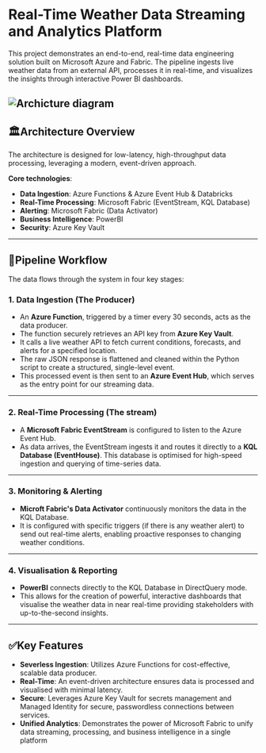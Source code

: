 # Real-Time Weather Data Streaming and Analytics Platform

This project demonstrates an end-to-end, real-time data engineering solution built on Microsoft Azure and Fabric. The pipeline ingests live weather data from an external API, processes it in real-time, and visualizes the insights through interactive Power BI dashboards.

![Archicture diagram](.images/architecture.png)
---
## 🏛️**Architecture Overview**

The architecture is designed for low-latency, high-throughput data processing, leveraging a modern, event-driven approach.

**Core technologies**:
- **Data Ingestion**: Azure Functions & Azure Event Hub & Databricks
- **Real-Time Processing**: Microsoft Fabric (EventStream, KQL Database)
- **Alerting**: Microsoft Fabric (Data Activator)
- **Business Intelligence**: PowerBI
- **Security**: Azure Key Vault

---
## 🚀**Pipeline Workflow**

The data flows through the system in four key stages:

### 1. **Data Ingestion (The Producer)**

- An **Azure Function**, triggered by a timer every 30 seconds, acts as the data producer. 
- The function securely retrieves an API key from **Azure Key Vault**.
- It calls a live weather API to fetch current conditions, forecasts, and alerts for a specified location.
- The raw JSON response is flattened and cleaned within the Python script to create a structured, single-level event.
- This processed event is then sent to an **Azure Event Hub**, which serves as the entry point for our streaming data. 

---

### 2. **Real-Time Processing (The stream)**

- A **Microsoft Fabric EventStream** is configured to listen to the Azure Event Hub.
- As data arrives, the EventStream ingests it and routes it directly to a **KQL Database (EventHouse)**. This database is optimised for high-speed ingestion and querying of time-series data. 

---

### 3. **Monitoring & Alerting**

- **Microft Fabric's Data Activator** continuously monitors the data in the KQL Database. 
- It is configured with specific triggers (if there is any weather alert) to send out real-time alerts, enabling proactive responses to changing weather conditions. 

---

### 4. **Visualisation & Reporting**

- **PowerBI** connects directly to the KQL Database in DirectQuery mode.
- This allows for the creation of powerful, interactive dashboards that visualise the weather data in near real-time providing stakeholders with up-to-the-second insights. 

---

## ✅**Key Features** 
- **Severless Ingestion**: Utilizes Azure Functions for cost-effective, scalable data producer. 
- **Real-Time**: An event-driven architecture ensures data is processed and visualised with minimal latency. 
- **Secure**: Leverages Azure Key Vault for secrets management and Managed Identity for secure, passwordless connections between services.
- **Unified Analytics**: Demonstrates the power of Microsoft Fabric to unify data streaming, processing, and business intelligence in a single platform
